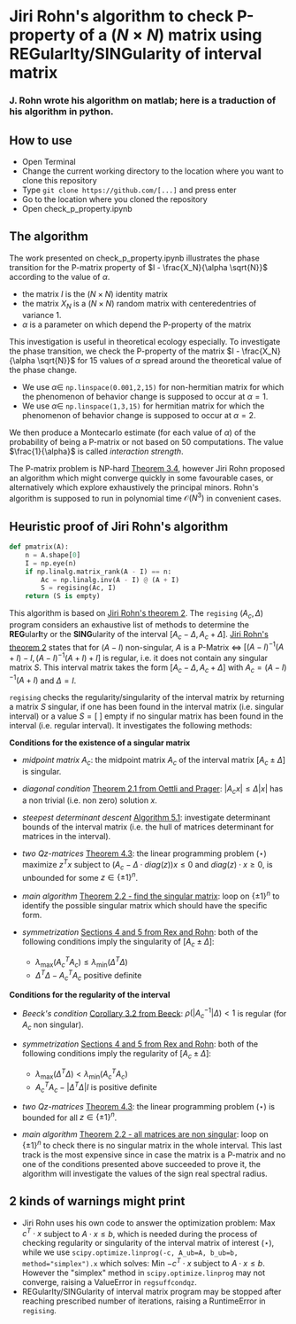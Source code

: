 # Jiri Rohn's algorithm to check P-property of a $(N \times N)$ matrix using **REG**ular**I**ty/**SING**ularity of interval matrix
### J. Rohn wrote his algorithm on matlab; here is a traduction of his algorithm in python.

## How to use
- Open Terminal
- Change the current working directory to the location where you want to clone this repository
- Type `git clone https://github.com/[...]` and press enter
- Go to the location where you cloned the repository
- Open check_p_property.ipynb

## The algorithm

The work presented on check_p_property.ipynb illustrates the phase transition for the P-matrix property of $I - \frac{X_N}{\alpha \sqrt{N}}$ according to the value of $\alpha$. 

- the matrix $I$ is the $(N \times N)$ identity matrix
- the matrix $X_N$ is a $(N \times N)$ random matrix with centeredentries of variance 1.
- $\alpha$ is a parameter on which depend the P-property of the matrix

This investigation is useful in theoretical ecology especially. To investigate the phase transition, we check the P-property of the matrix $I - \frac{X_N}{\alpha \sqrt{N}}$ for 15 values of $\alpha$ spread around the theoretical value of the phase change. 
- We use $\alpha \in$ `np.linspace(0.001,2,15)` for non-hermitian matrix for which the phenomenon of behavior change is supposed to occur at $\alpha = 1$. 
- We use $\alpha \in$ `np.linspace(1,3,15)` for hermitian matrix for which the phenomenon of behavior change is supposed to occur at $\alpha = 2$.

We then produce a Montecarlo estimate (for each value of $\alpha$) of the probability of being a P-matrix or not based on 50 computations. The value $\frac{1}{\alpha}$ is called *interaction strength*.

The P-matrix problem is NP-hard [Theorem 3.4](https://doi.org/10.1137/0617062), however Jiri Rohn proposed an algorithm which might converge quickly in some favourable cases, or alternatively which explore exhaustively the principal minors. Rohn's algorithm is supposed to run in polynomial time $\mathcal O (N^3)$ in convenient cases.

## Heuristic proof of Jiri Rohn's algorithm

```python 
def pmatrix(A):
    n = A.shape[0]
    I = np.eye(n)
    if np.linalg.matrix_rank(A - I) == n:
        Ac = np.linalg.inv(A - I) @ (A + I)
        S = regising(Ac, I)
    return (S is empty)
```

This algorithm is based on [Jiri Rohn's theorem 2](http://dx.doi.org/10.1007/s11590-011-0318-y). The `regising` ($A_c,\, \Delta$) program considers an exhaustive list of methods to determine the **REG**ular**I**ty or the **SING**ularity of the interval $[A_c - \Delta, A_c + \Delta]$. [Jiri Rohn's theorem 2](http://dx.doi.org/10.1007/s11590-011-0318-y) states that for $(A - I)$ non-singular, $A$ is a P-Matrix $\iff$ $[ (A-I)^{-1} (A + I) - I, (A-I)^{-1} (A + I) + I ]$ is regular, i.e. it does not contain any singular matrix $S$. This interval matrix takes the form $[A_c - \Delta,A_c + \Delta]$ with $A_c = (A-I)^{-1} (A + I)$ and $\Delta = I$.

`regising` checks the regularity/singularity of the interval matrix by returning a matrix $S$ singular, if one has been found in the interval matrix (i.e. singular interval) or a value $S = [ \ ]$ empty if no singular matrix has been found in the interval (i.e. regular interval). It investigates the following methods:

**Conditions for the existence of a singular matrix**

- *midpoint matrix $A_c$*:
    the midpoint matrix $A_c$ of the interval matrix $[A_c \pm \Delta]$ is singular.
    
- *diagonal condition* [Theorem 2.1 from Oettli and Prager](https://doi.org/10.1137/S0895479896310743):
    $|A_c x| \leq \Delta |x|$ has a non trivial (i.e. non zero) solution $x$.
    
- *steepest determinant descent* [Algorithm 5.1](https://doi.org/10.1016/0024-3795(89)90004-9):
    investigate determinant bounds of the interval matrix (i.e. the hull of matrices determinant for matrices in the interval).
    
- *two Qz-matrices* [Theorem 4.3](https://doi.org/10.1137/S0895479896313978):
    the linear programming problem ($\star$) maximize $z^T x$ subject to $(A_c - \Delta \cdot diag(z)) x \leq 0$ and $diag(z) \cdot x \geq 0$, is unbounded for some $z \in \{ \pm 1 \}^n$.
    
- *main algorithm* [Theorem 2.2 - find the singular matrix](https://doi.org/10.1137/0614007):
    loop on $\{ \pm 1 \}^n$ to identify the possible singular matrix which should have the specific form.
    
- *symmetrization* [Sections 4 and 5 from Rex and Rohn](https://doi.org/10.1137/S0895479896310743):
    both of the following conditions imply the singularity of $[A_c \pm \Delta]$:
    - $\lambda_{\max}({A_c}^T A_c) \leq \lambda_{\min}(\Delta^T \Delta)$
    - $\Delta^T \Delta - {A_c}^T A_c$ positive definite

**Conditions for the regularity of the interval**

- *Beeck's condition* [Corollary 3.2 from Beeck](https://doi.org/10.1137/S0895479896310743):
    $\rho (|{A_c}^{-1}| \Delta) < 1$ is regular (for $A_c$ non singular).

- *symmetrization* [Sections 4 and 5 from Rex and Rohn](https://doi.org/10.1137/S0895479896310743):
    both of the following conditions imply the regularity of $[A_c \pm \Delta]$:
    - $\lambda_{\max}(\Delta^T \Delta) < \lambda_{\min}({A_c}^T A_c)$
    - ${A_c}^T A_c - | \Delta^T \Delta | I$ is positive definite

- *two Qz-matrices* [Theorem 4.3](https://doi.org/10.1137/S0895479896313978):
    the linear programming problem ($\star$) is bounded for all $z \in \{ \pm 1 \}^n$.  

- *main algorithm* [Theorem 2.2 - all matrices are non singular](https://doi.org/10.1137/0614007):
    loop on $\{ \pm 1 \}^n$ to check there is no singular matrix in the whole interval. This last track is the most expensive since in case the matrix is a P-matrix and no one of the conditions presented above succeeded to prove it, the algorithm will investigate the values of the sign real spectral radius.


## 2 kinds of warnings might print

- Jiri Rohn uses his own code to answer the optimization problem: Max $c^T \cdot x$ subject to $A \cdot x \leq b$, which is needed during the process of checking regularity or singularity of the interval matrix of interest ($\star$), while we use `scipy.optimize.linprog(-c, A_ub=A, b_ub=b, method="simplex").x` which solves: Min $-c^T \cdot x$ subject to $A \cdot x \leq b$. However the "simplex" method in `scipy.optimize.linprog` may not converge, raising a ValueError in `regsuffcondqz`.
- REGularIty/SINGularity of interval matrix program may be stopped after reaching prescribed number of iterations, raising a RuntimeError in `regising`.